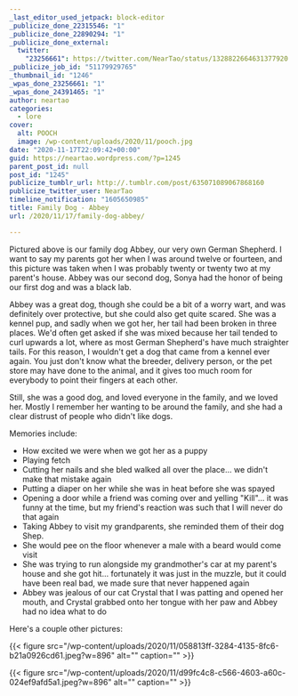 ```yaml
---
_last_editor_used_jetpack: block-editor
_publicize_done_22315546: "1"
_publicize_done_22890294: "1"
_publicize_done_external:
  twitter:
    "23256661": https://twitter.com/NearTao/status/1328822664631377920
_publicize_job_id: "51179929765"
_thumbnail_id: "1246"
_wpas_done_23256661: "1"
_wpas_done_24391465: "1"
author: neartao
categories:
  - lore
cover:
  alt: POOCH
  image: /wp-content/uploads/2020/11/pooch.jpg
date: "2020-11-17T22:09:42+00:00"
guid: https://neartao.wordpress.com/?p=1245
parent_post_id: null
post_id: "1245"
publicize_tumblr_url: http://.tumblr.com/post/635071089067868160
publicize_twitter_user: NearTao
timeline_notification: "1605650985"
title: Family Dog - Abbey
url: /2020/11/17/family-dog-abbey/

---
```

Pictured above is our family dog Abbey, our very own German Shepherd. I want to say my parents got her when I was around twelve or fourteen, and this picture was taken when I was probably twenty or twenty two at my parent's house. Abbey was our second dog, Sonya had the honor of being our first dog and was a black lab.

Abbey was a great dog, though she could be a bit of a worry wart, and was definitely over protective, but she could also get quite scared. She was a kennel pup, and sadly when we got her, her tail had been broken in three places. We'd often get asked if she was mixed because her tail tended to curl upwards a lot, where as most German Shepherd's have much straighter tails. For this reason, I wouldn't get a dog that came from a kennel ever again. You just don't know what the breeder, delivery person, or the pet store may have done to the animal, and it gives too much room for everybody to point their fingers at each other.

Still, she was a good dog, and loved everyone in the family, and we loved her. Mostly I remember her wanting to be around the family, and she had a clear distrust of people who didn't like dogs.

Memories include:

- How excited we were when we got her as a puppy
- Playing fetch
- Cutting her nails and she bled walked all over the place... we didn't make that mistake again
- Putting a diaper on her while she was in heat before she was spayed
- Opening a door while a friend was coming over and yelling "Kill"... it was funny at the time, but my friend's reaction was such that I will never do that again
- Taking Abbey to visit my grandparents, she reminded them of their dog Shep.
- She would pee on the floor whenever a male with a beard would come visit
- She was trying to run alongside my grandmother's car at my parent's house and she got hit... fortunately it was just in the muzzle, but it could have been real bad, we made sure that never happened again
- Abbey was jealous of our cat Crystal that I was patting and opened her mouth, and Crystal grabbed onto her tongue with her paw and Abbey had no idea what to do

Here's a couple other pictures:

{{< figure src="/wp-content/uploads/2020/11/058813ff-3284-4135-8fc6-b21a0926cd61.jpeg?w=896" alt="" caption="" >}}

{{< figure src="/wp-content/uploads/2020/11/d99fc4c8-c566-4603-a60c-024ef9afd5a1.jpeg?w=896" alt="" caption="" >}}
